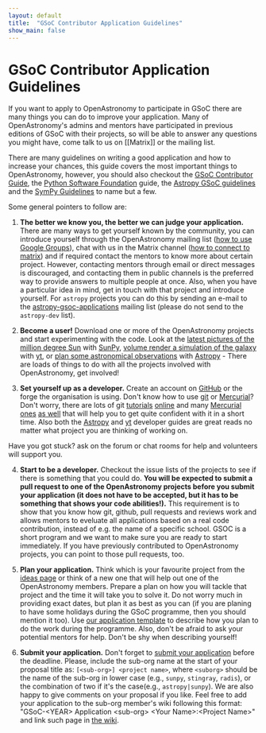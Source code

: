 ```yaml
---
layout: default
title:  "GSoC Contributor Application Guidelines"
show_main: false
---
```


# GSoC Contributor Application Guidelines

If you want to apply to OpenAstronomy to participate in GSoC
there are many things you can do to improve your application.
Many of OpenAstronomy's admins and mentors have participated in
previous editions of GSoC with their projects, so will be able to
answer any questions you might have, come talk to us on [\[Matrix\]] or the
mailing list.

There are many guidelines on writing a good application and how to
increase your chances, this guide covers the most important things
to OpenAstronomy, however, you should also checkout the [GSoC Contributor
Guide], the [Python Software Foundation] guide, the [Astropy GSoC guidelines] and the [SymPy
Guidelines] to name but a few.

Some general pointers to follow are:


1. **The better we know you, the better we can judge your application.**
There are many ways to get yourself known by the community, you can introduce yourself through the
OpenAstronomy mailing list ([how to use Google Groups](https://support.google.com/groups/answer/1046523?hl=en)), chat with us in the Matrix channel ([how to connect to matrix](https://element.io/user-guide)) and if required contact the mentors to know
more about certain project. However, contacting mentors through email or direct messages is discouraged, and contacting them in public channels is the preferred way to provide answers to multiple people at once. Also, when you have a particular idea in
mind, get in touch with that project and introduce yourself.
For `astropy` projects you can do this by sending an e-mail to the
[astropy-gsoc-applications](<mailto:astropy-gsoc-applications@googlegroups.com>) mailing list
(please do not send to the `astropy-dev` list).

2. **Become a user!**
Download one or more of the OpenAstronomy projects and start experimenting with the code.
Look at the [latest pictures of the million degree Sun] with [SunPy](http://sunpy.org/),
[volume render a simulation of the galaxy] with [yt](http://yt-project.org/), or
[plan some astronomical observations] with [Astropy](http://www.astropy.org) - There
are loads of things to do with all the projects involved with OpenAstronomy,
get involved!

3. **Set yourself up as a developer.**
Create an account on [GitHub](http://github.com) or the forge the organisation is using.
Don't know how to use [git](http://www.git-scm.com/) or [Mercurial](http://mercurial.selenic.com/)?
Don't worry, there are lots of git [tutorials](http://try.github.com) [online](http://gitimmersion.com/)
and many [Mercurial](https://www.mercurial-scm.org/wiki/Tutorial) [ones](http://hgbook.red-bean.com/read/)
[as well](http://mercurial.selenic.com/) that will help you to get quite confident with it in a short time.
Also both the [Astropy](http://docs.astropy.org/en/stable/index.html#developer-documentation)
and [yt](http://yt-project.org/docs/dev/developing/developing.html)
developer guides are great reads no matter what project you are thinking of working on.

Have you got stuck? ask on the forum or chat rooms for help and volunteers will support you.

4. **Start to be a developer.**
Checkout the issue lists of the projects to see if there is something that you could do.
**You will be expected to submit a pull request to one of the OpenAstronomy projects before
you submit your application (it does not have to be accepted, but it has to be something
that shows your code abilities!).** This requirement is to show that you know how git, github,
pull requests and reviews work and allows mentors to eveluate all applications based on a real code
contribution, instead of e.g. the name of a specific school.
GSOC is a short program and we want to make sure you are
ready to start immediately. If you have previously contributed to OpenAstronomy projects,
you can point to those pull requests, too.

5. **Plan your application.**
Think which is your favourite project from the [ideas page](/gsoc/) or think
of a new one that will help out one of the OpenAstronomy members.
Prepare a plan on how you will tackle that project and the time it will take you to solve it.
Do not worry much in providing exact dates, but plan it as best as you can
(if you are planing to have some holidays during the GSoC programme, then you should mention it too).
Use [our application template][template-application-wiki] to describe how you plan to do the work during the programme.
Also, don't be afraid to ask your potential mentors for help.
Don't be shy when describing yourself!

6. **Submit your application.**
Don't forget to [submit your application](https://summerofcode.withgoogle.com/) before the deadline. Please, include the sub-org name at the start of your proposal title as: `[<sub-org>] <project name>`, where `<suborg>` should be the name of the sub-org in lower case (e.g., `sunpy`, `stingray`, `radis`), or the combination of two if it's the case(e.g., `astropy|sunpy`).
We are also happy to give comments on your proposal if you like.  Feel free to
add your application to the sub-org member's wiki following this format: "GSoC-\<YEAR\> Application \<sub-org\> \<Your Name\>:\<Project Name\>"
and link such page in [the wiki](https://github.com/OpenAstronomy/openastronomy/wiki).

[Matrix]: https://app.element.io/#/room/#openastronomy:openastronomy.org
[SymPy Guidelines]: https://github.com/sympy/sympy/wiki/GSoC-2017-Application-Template
[Python Software Foundation]: http://python-gsoc.org/
[GSoC Contributor Guide]: https://google.github.io/gsocguides/student/
[Astropy GSoC guidelines]: https://github.com/astropy/astropy/wiki/GSoC-Guidelines
[latest pictures of the million degree Sun]: http://docs.sunpy.org/en/stable/generated/gallery/plotting/aia_example.html
[volume render a simulation of the galaxy]: http://yt-project.org/docs/dev/quickstart/volume_rendering.html
[plan some astronomical observations]: http://www.astropy.org/astropy-tutorials/Coordinates.html
[template-application-wiki]: https://github.com/OpenAstronomy/openastronomy.github.io/wiki/Contributor-Application-template
[plan some astronomical observations]: https://learn.astropy.org/tutorials/1-Coordinates-Intro.html
